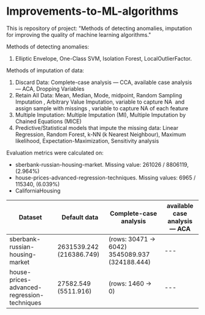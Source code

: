 # Improvements-to-ML-algorithms
This is repository of project: "Methods of detecting anomalies, imputation for improving the quality of machine learning algorithms."

Methods of detecting anomalies: 
1) Elliptic Envelope, One-Class SVM, Isolation Forest, LocalOutlierFactor.

Methods of imputation of data: 
1) Discard Data: Complete-case analysis — CCA, available case analysis — ACA, Dropping Variables 
2) Retain All Data: Mean, Median, Mode, midpoint, Random Sampling Imputation , Arbitrary Value Imputation, variable to capture NA  and assign sample with missings , variable to capture NA of each feature 
3) Multiple Imputation: Multiple Imputation (MI), Multiple Imputation by Chained Equations (MICE)
4) Predictive/Statistical models that impute the missing data: Linear Regression, Random Forest, k-NN (k Nearest Neighbour), Maximum likelihood, Expectation-Maximization, Sensitivity analysis

Evaluation metrics were calculated on:
- sberbank-russian-housing-market. Missing value: 261026 / 8806119, (2.964%)
- house-prices-advanced-regression-techniques. Missing values: 6965 / 115340, (6.039%)
- CaliforniaHousing



| Dataset | Default data | Complete-case analysis | available case analysis — ACA |
| --- | --- | --- | --- | 
| sberbank-russian-housing-market | 2631539.242 (216386.749) | (rows: 30471 -> 6042) 3545089.937 (324188.444) | --- |
| house-prices-advanced-regression-techniques | 27582.549 (5511.916) | (rows: 1460 -> 0)  | --- |
